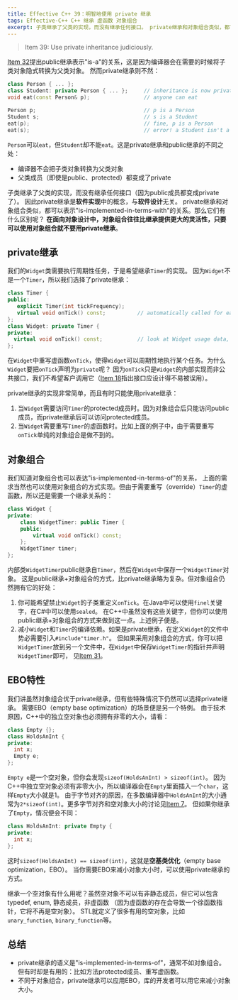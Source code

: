 ```yaml
---
title: Effective C++ 39：明智地使用 private 继承
tags: Effective-C++ C++ 继承 虚函数 对象组合
excerpt: 子类继承了父类的实现，而没有继承任何接口。 private继承和对象组合类似，都可以表示"is-implemented-in-terms-with"的关系。但对象组合往往比继承提供更大的灵活性。
---
```


> Item 39: Use private inheritance judiciously.

[Item 32][item32]提出public继承表示"is-a"的关系，这是因为编译器会在需要的时候将子类对象隐式转换为父类对象。
然而private继承则不然：

```cpp
class Person { ... };
class Student: private Person { ... };     // inheritance is now private
void eat(const Person& p);                 // anyone can eat

Person p;                                  // p is a Person
Student s;                                 // s is a Student
eat(p);                                    // fine, p is a Person
eat(s);                                    // error! a Student isn't a Person
```

`Person`可以`eat`，但`Student`却不能`eat`。这是private继承和public继承的不同之处：

* 编译器不会把子类对象转换为父类对象
* 父类成员（即使是public、protected）都变成了private

子类继承了父类的实现，而没有继承任何接口（因为public成员都变成private了）。
因此private继承是**软件实现**中的概念，与**软件设计**无关。
private继承和对象组合类似，都可以表示"is-implemented-in-terms-with"的关系。那么它们有什么区别呢？
**在面向对象设计中，对象组合往往比继承提供更大的灵活性，只要可以使用对象组合就不要用private继承**。

<!--more-->

## private继承

我们的`Widget`类需要执行周期性任务，于是希望继承`Timer`的实现。
因为`Widget`不是一个`Timer`，所以我们选择了private继承：

```cpp
class Timer {
public:
   explicit Timer(int tickFrequency);
   virtual void onTick() const;          // automatically called for each tick
};
class Widget: private Timer {
private:
  virtual void onTick() const;           // look at Widget usage data, etc.
};
```

在`Widget`中重写虚函数`onTick`，使得`Widget`可以周期性地执行某个任务。为什么`Widget`要把`onTick`声明为`private`呢？
因为`onTick`只是`Widget`的内部实现而非公共接口，我们不希望客户调用它（[Item 18][item18]指出接口应设计得不易被误用）。

private继承的实现非常简单，而且有时只能使用private继承：

1. 当`Widget`需要访问`Timer`的protected成员时。因为对象组合后只能访问public成员，而private继承后可以访问protected成员。
2. 当`Widget`需要重写`Timer`的虚函数时。比如上面的例子中，由于需要重写`onTick`单纯的对象组合是做不到的。

## 对象组合

我们知道对象组合也可以表达"is-implemented-in-terms-of"的关系，
上面的需求当然也可以使用对象组合的方式实现。但由于需要重写（override）`Timer`的虚函数，所以还是需要一个继承关系的：

```cpp
class Widget {
private:
    class WidgetTimer: public Timer {
    public:
        virtual void onTick() const;
    };
    WidgetTimer timer;
};
```

内部类`WidgetTimer`public继承自`Timer`，然后在`Widget`中保存一个`WidgetTimer`对象。
这是public继承+对象组合的方式，比private继承略为复杂。但对象组合仍然拥有它的好处：

1. 你可能希望禁止`Widget`的子类重定义`onTick`。在Java中可以使用`finel`关键字，在C#中可以使用`sealed`。
在C++中虽然没有这些关键字，但你可以使用public继承+对象组合的方式来做到这一点。上述例子便是。
2. 减小`Widget`和`Timer`的编译依赖。如果是private继承，在定义`Widget`的文件中势必需要引入`#include"timer.h"`。
但如果采用对象组合的方式，你可以把`WidgetTimer`放到另一个文件中，在`Widget`中保存`WidgetTimer`的指针并声明`WidgetTimer`即可，
见[Item 31][item31]。

## EBO特性

我们讲虽然对象组合优于private继承，但有些特殊情况下仍然可以选择private继承。
需要EBO（empty base optimization）的场景便是另一个特例。
由于技术原因，C++中的独立空对象也必须拥有非零的大小，请看：

```cpp
class Empty {}; 
class HoldsAnInt {
private:
  int x;
  Empty e;        
};
```

`Empty e`是一个空对象，但你会发现`sizeof(HoldsAnInt) > sizeof(int)`。
因为C++中独立空对象必须有非零大小，所以编译器会在`Empty`里面插入一个`char`，这样`Empty`大小就是1。
由于字节对齐的原因，在多数编译器中`HoldsAnInt`的大小通常为`2*sizeof(int)`。更多字节对齐和空对象大小的讨论见[Item 7][item7]。
但如果你继承了`Empty`，情况便会不同：

```cpp
class HoldsAnInt: private Empty {
private:
  int x;
};
```

这时`sizeof(HoldsAnInt) == sizeof(int)`，这就是**空基类优化**（empty base optimization，EBO）。
当你需要EBO来减小对象大小时，可以使用private继承的方式。

继承一个空对象有什么用呢？虽然空对象不可以有非静态成员，但它可以包含typedef, enum, 静态成员，非虚函数
（因为虚函数的存在会导致一个徐函数指针，它将不再是空对象）。
STL就定义了很多有用的空对象，比如`unary_function`, `binary_function`等。

## 总结

* private继承的语义是"is-implemented-in-terms-of"，通常不如对象组合。但有时却是有用的：比如方法protected成员、重写虚函数。
* 不同于对象组合，private继承可以应用EBO，库的开发者可以用它来减小对象大小。

[item7]: /2015/07/24/effective-cpp-7.html
[item18]: /2015/08/09/effective-cpp-18.html
[item31]: /2015/08/29/effective-cpp-31.html
[item32]: /2015/08/30/effective-cpp-32.html
